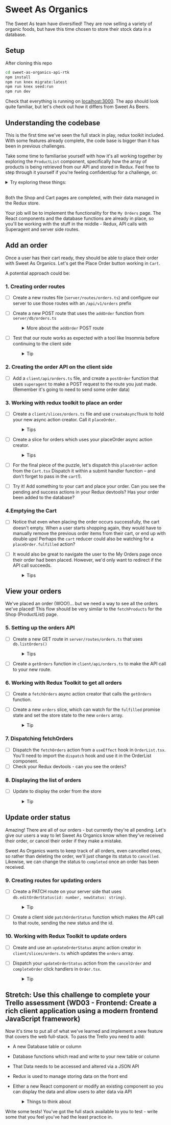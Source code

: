 # Sweet As Organics

The Sweet As team have diversified! They are now selling a variety of organic foods, but have this time chosen to store their stock data in a database.

## Setup

After cloning this repo

```sh
cd sweet-as-organics-api-rtk
npm install
npm run knex migrate:latest
npm run knex seed:run
npm run dev
```

Check that everything is running on [localhost:3000](http://localhost:3000). The app should look quite familiar, but let's check out how it differs from Sweet As Beers.

## Understanding the codebase
This is the first time we've seen the full stack in play, redux toolkit included. With some features already complete, the code base is bigger than it has been in previous challenges.

Take some time to familiarise yourself with how it's all working together by exploring the `ProductList` component, specifically how the array of products is being retrieved from our API and stored in Redux. Feel free to step through it yourself if you're feeling confident/up for a challenge, or:

<details><summary>Try exploring these things:</summary>

- [ ] How the `products` getting on to `ProductList` component.
- [ ] How that `products` array gets into the Redux store in the first place. What's happening in `ProductList`'s `useEffect` method?
- [ ] Check out that `fetchProducts` async action creator. It calls a `getProducts()` function asynchronously. What does that function do?
- [ ] On our server side, we have `/api/v1/products` GET route that uses a DB function - you could fire up a tool like Postman or Insomnia to see if this route works like you expect. What is the shape of the data returned?
- [ ] Follow the path back to the client side. How does the `products` data get back to that `fetchProducts` async action creator? What happens to the data then?
- [ ] Check out the `extraReducers` in `productsSlice`. What does `fetchProducts.fulfilled` return?
- [ ] Open your Redux devtools, and as you refresh the Shop (ProductList) page, see how those dispatched actions update the store state. Can you confirm that understanding by taking a look at the slices?
- [ ] What does setting the `waiting` state do in terms of UI? Using the timeline slider at the bottom of your Redux devtools is a good way to see how the UI is changing based on different actions.
- [ ] Notice `waiting` slice is watching for an action type that ends with `pending`, `fulfilled` or `rejected`.

</details>

<br>

Both the Shop and Cart pages are completed, with their data managed in the Redux store.

Your job will be to implement the functionality for the `My Orders` page. The React components and the database functions are already in place, so you'll be working with the stuff in the middle - Redux, API calls with Superagent and server side routes.

## Add an order
Once a user has their cart ready, they should be able to place their order with Sweet As Organics. Let's get the Place Order button working in `Cart`.

A potential approach could be:

### 1. Creating order routes

- [ ] Create a new routes file (`server/routes/orders.ts`) and configure our server to use those routes with an `/api/v1/orders` prefix
- [ ] Create a new POST route that uses the `addOrder` function from `server/db/orders.ts`
  <details style="padding-left: 2em">
    <summary>More about the <code>addOrder</code> POST route</summary>
  
    * `addOrder` accepts an order. It should have the same shape as the `cart` array we have in Redux on our client side (i.e. we shouldn't need to reformat the cart data)
    * This route doesn't need to return anything, so it would make sense for our route to simply respond with a `201 (Created)`, and then return `null`
  </details>

- [ ] Test that our route works as expected with a tool like Insomnia before continuing to the client side
  <details style="padding-left: 2em">
    <summary>Tip</summary>
    
    * Also browse our `dev.sqlite3` file to ensure the new order is being inserted. We should see rows added to both the `orders` and `orders_products` tables.
  </details>

### 2. Creating the order API on the client side

- [ ] Add a `client/api/orders.ts` file, and create a `postOrder` function that uses `superagent` to make a POST request to the route you just made. (Remember it's going to need to send some order data)

### 3. Working with redux toolkit to place an order

- [ ] Create a `client/slices/orders.ts` file and use `createAsyncThunk` to hold your new async action creator. Call it `placeOrder`. 
  <details style="padding-left: 2em">
    <summary>Tips</summary>

    Think about what what we're going to need the async action creator to do. Take a look at some of the other slice files for inspiration if you need.
    * What do you need to import into your file?
    * For your async action creator the first parameter will be the name of the action creator, perhapse `orders/placeOrder`.
    * The second parameter will be an `async` function that takes in `cart` as a parameter.
   * Then use the `postOrder` function from `client/api/orders.ts` to make the POST request.
    * We know our route only sends back a `201` status, so we won't have any data to deal with when the `postOrder` promise resolves.
  </details>

- [ ] Create a slice for orders which uses your placeOrder async action creator.
  <details style="padding-left: 2em">
    <summary>Tips</summary>
    
    Think about what you need to put in your slice.
    * What is the intial state?
    * Add the fulfilled state of placeOrder to the extraReducers.
    * Don't forget to export the reducer and the async action.
    * Add the reducer to the `store`
  </details>
  
- [ ] For the final piece of the puzzle, let's dispatch this `placeOrder` action from the `Cart.tsx` Dispatch it within a submit handler function – and don't forget to pass in the `cart`!).
- [ ] Try it! Add something to your cart and place your order. Can you see the pending and success actions in your Redux devtools? Has your order been added to the database?

### 4.Emptying the Cart

- [ ] Notice that even when placing the order occurs successfully, the cart doesn't empty. When a user starts shopping again, they would have to manually remove the previous order items from their cart, or end up with double ups! Perhaps the `cart` reducer could also be watching for a `placeOrder.fulfilled` action?
- [ ] It would also be great to navigate the user to the My Orders page once their order had been placed. However, we'd only want to redirect if the API call succeeds.
  <details style="padding-left: 2em">
    <summary>Tips</summary>

  * Use `unwrap()` on the `dispatch` function and then chain it with a `.then()` and a `catch()` as below:

   ```ts
    dispatch(myAsyncActionCreator())
      .unwrap() // 👈
      .then((value) => ...)
      .catch(error => ...)
  ```

  * Here is a link to [Redux-toolkit](https://redux-toolkit.js.org/api/createAsyncThunk#unwrapping-result-actions) explaining error handling when dispatching async actions from the UI.
  </details>

## View your orders
We've placed an order (WOO!)... but we need a way to see all the orders we've placed! This flow should be very similar to the `fetchProducts` for the Shop (ProductList) page.

### 5. Setting up the orders API

- [ ] Create a new GET route in `server/routes/orders.ts` that uses `db.listOrders()`
  <details style="padding-left: 2em">
    <summary>Tips</summary>

    * This db function returns an array of orders.
    * Test your route works as you expect before moving on.
    </details>

- [ ] Create a `getOrders` function in `client/api/orders.ts` to make the API call to your new route.

### 6. Working with Redux Toolkit to get all orders
- [ ] Create a `fetchOrders` async action creator that calls the `getOrders` function.
- [ ] Create a new `orders` slice, which can watch for the `fulfilled` promise state and set the store state to the new `orders` array. 
    <details style="padding-left: 2em">
    <summary>Tip</summary>

    * Be sure to import this new reducer into `client/store.ts` and use it inside the `configureStore reducer` object.
    </details>

### 7. Dispatching fetchOrders    
- [ ] Dispatch the `fetchOrders` action from a `useEffect` hook in `OrderList.tsx`. You'll need to import the `dispatch` hook and use it in the OrderList component.
- [ ] Check your Redux devtools - can you see the orders?

### 8. Displaying the list of orders
- [ ] Update <OrderList> to display the order from the store
    <details style="padding-left: 2em">
    <summary>Tip</summary>

    * `OrderList.tsx` is expecting to have an `orders` array, but currently this is hardcoded to an empty array. You'll need to make use of `useAppSelector` to get the `orders` from your Redux store into the component, and then we should have a snazzy list of orders displaying on the page!
    </details>

## Update order status
Amazing! There are all of our orders - but currently they're all pending. Let's give our users a way to let Sweet As Organics know when they've received their order, or cancel their order if they make a mistake.

Sweet As Organics wants to keep track of all orders, even cancelled ones, so rather than deleting the order, we'll just change its status to `cancelled`. Likewise, we can change the status to `completed` once an order has been received.

### 9. Creating routes for updating orders
- [ ] Create a PATCH route on your server side that uses `db.editOrderStatus(id: number, newStatus: string)`.
    <details style="padding-left: 2em">
    <summary>Tip</summary>

    * `editOrderStatus` returns the updated order, which you can respond with.
    * Test your route works as you expect before hitting it from the client side.
    
    </details>
- [ ] Create a client side `patchOrderStatus` function which makes the API call to that route, sending the new status and the id.

### 10. Working with Redux Toolkit to update orders
- [ ] Create and use an `updateOrderStatus` async action creator in `client/slices/orders.ts` which updates the `orders` array.
- [ ] Dispatch your `updateOrderStatus` action from the `cancelOrder` and `completeOrder` click handlers in `Order.tsx`.
    <details style="padding-left: 2em">
    <summary>Tip</summary>

    * use the strings `'cancelled'` and `'completed'` for the new statuses to change the status symbol colour for the order - the CSS is already in place!
    </details>

## Stretch: Use this challenge to complete your Trello assessment  (WD03 - Frontend: Create a rich client application using a modern frontend JavaScript framework)

Now it's time to put all of what we've learned and implement a new feature that covers the web full-stack. To pass the Trello you need to add:
* A new Database table or column
* Database functions which read and write to your new table or column
* That Data needs to be accessed and altered via a JSON API
* Redux is used to manage storing data on the front end
* Either a new React component or modify an existing component so you can display the data and allow users to alter data via API

    <details style="padding-left: 2em">
    <summary>Things to think about</summary>

    * Create a new table in the database, this could be anthing you would like i.e add the country of origin for the products, profile page or anything that will help you create a new DB table that you can read and write to!
    * You'll need to think back to week 5 and other weeks to implement the server-side. Remember `routes` and `db` functions? And our good friend insomnia to test our route functions? Will you need to use any `joins` in your `db` functions?
    * What about the client-side? Remember now we consume `apis`? Do you need a new api or slice file?
    * You can start implementing what you've learned about Redux and Thunk. Follow what you have already implemented to inform how you will complete this.
    * Do you need to make a new `React` component? Will you use `useEffect` and `useState`?
    </details>

Write some tests! You've got the full stack available to you to test - write some that you feel you've had the least practice in.
